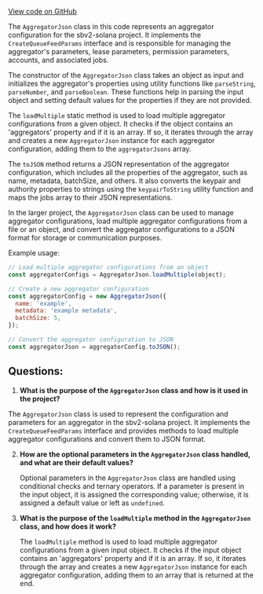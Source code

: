 [View code on GitHub](https://github.com/switchboard-xyz/sbv2-solana/blob/master/javascript/solana.js/src/json/aggregator.ts)

The `AggregatorJson` class in this code represents an aggregator configuration for the sbv2-solana project. It implements the `CreateQueueFeedParams` interface and is responsible for managing the aggregator's parameters, lease parameters, permission parameters, accounts, and associated jobs.

The constructor of the `AggregatorJson` class takes an object as input and initializes the aggregator's properties using utility functions like `parseString`, `parseNumber`, and `parseBoolean`. These functions help in parsing the input object and setting default values for the properties if they are not provided.

The `loadMultiple` static method is used to load multiple aggregator configurations from a given object. It checks if the object contains an 'aggregators' property and if it is an array. If so, it iterates through the array and creates a new `AggregatorJson` instance for each aggregator configuration, adding them to the `aggregatorJsons` array.

The `toJSON` method returns a JSON representation of the aggregator configuration, which includes all the properties of the aggregator, such as name, metadata, batchSize, and others. It also converts the keypair and authority properties to strings using the `keypairToString` utility function and maps the jobs array to their JSON representations.

In the larger project, the `AggregatorJson` class can be used to manage aggregator configurations, load multiple aggregator configurations from a file or an object, and convert the aggregator configurations to a JSON format for storage or communication purposes.

Example usage:

```javascript
// Load multiple aggregator configurations from an object
const aggregatorConfigs = AggregatorJson.loadMultiple(object);

// Create a new aggregator configuration
const aggregatorConfig = new AggregatorJson({
  name: 'example',
  metadata: 'example metadata',
  batchSize: 5,
});

// Convert the aggregator configuration to JSON
const aggregatorJson = aggregatorConfig.toJSON();
```
## Questions: 
 1. **What is the purpose of the `AggregatorJson` class and how is it used in the project?**

   The `AggregatorJson` class is used to represent the configuration and parameters for an aggregator in the sbv2-solana project. It implements the `CreateQueueFeedParams` interface and provides methods to load multiple aggregator configurations and convert them to JSON format.

2. **How are the optional parameters in the `AggregatorJson` class handled, and what are their default values?**

   Optional parameters in the `AggregatorJson` class are handled using conditional checks and ternary operators. If a parameter is present in the input object, it is assigned the corresponding value; otherwise, it is assigned a default value or left as `undefined`.

3. **What is the purpose of the `loadMultiple` method in the `AggregatorJson` class, and how does it work?**

   The `loadMultiple` method is used to load multiple aggregator configurations from a given input object. It checks if the input object contains an 'aggregators' property and if it is an array. If so, it iterates through the array and creates a new `AggregatorJson` instance for each aggregator configuration, adding them to an array that is returned at the end.